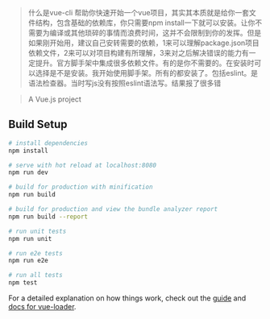> 什么是vue-cli
帮助你快速开始一个vue项目，其实其本质就是给你一套文件结构，包含基础的依赖库，你只需要npm install一下就可以安装。让你不需要为编译或其他琐碎的事情而浪费时间，这并不会限制到你的发挥。但是如果刚开始用，建议自己安转需要的依赖，1来可以理解package.json项目依赖文件，2来可以对项目构建有所理解，3来对之后解决错误的能力有一定提升。官方脚手架中集成很多依赖文件。有的是你不需要的。在安装时可以选择是不是安装。我开始使用脚手架。所有的都安装了。包括eslint。是语法检查器。当时写js没有按照eslint语法写。结果报了很多错

> A Vue.js project

## Build Setup

``` bash
# install dependencies
npm install

# serve with hot reload at localhost:8080
npm run dev

# build for production with minification
npm run build

# build for production and view the bundle analyzer report
npm run build --report

# run unit tests
npm run unit

# run e2e tests
npm run e2e

# run all tests
npm test
```

For a detailed explanation on how things work, check out the [guide](http://vuejs-templates.github.io/webpack/) and [docs for vue-loader](http://vuejs.github.io/vue-loader).
